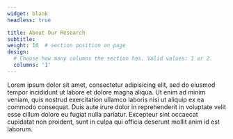 ```yaml
---
widget: blank
headless: true

title: About Our Research
subtitle:
weight: 10  # section position on page
design:
  # Choose how many columns the section has. Valid values: 1 or 2.
  columns: '1'
---
```


Lorem ipsum dolor sit amet, consectetur adipisicing elit, sed do eiusmod tempor incididunt ut labore et dolore magna aliqua. Ut enim ad minim veniam, quis nostrud exercitation ullamco laboris nisi ut aliquip ex ea commodo consequat. Duis aute irure dolor in reprehenderit in voluptate velit esse cillum dolore eu fugiat nulla pariatur. Excepteur sint occaecat cupidatat non proident, sunt in culpa qui officia deserunt mollit anim id est laborum.
